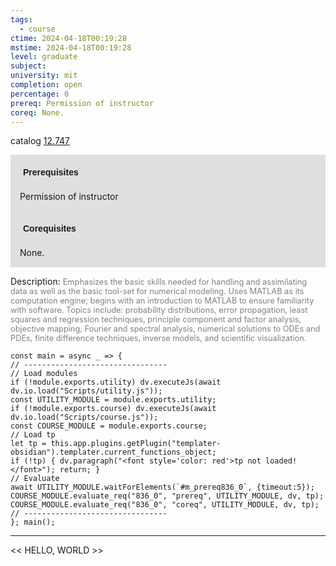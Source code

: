 ```yaml
---
tags:
  - course
ctime: 2024-04-18T00:19:28
mstime: 2024-04-18T00:19:28
level: graduate
subject: 
university: mit
completion: open
percentage: 0
prereq: Permission of instructor
coreq: None.
---
```


catalog [12.747](http://student.mit.edu/catalog/m12c.html#12.747)

<span style="display: block; padding: 15px; background-color: rgb(100, 100, 100, 0.2);"><font id="m_prereq836_0" style="display: block; font-family: Arial, sans-serif; font-weight: bold; padding: 5px">Prerequisites</font><br><span id="prereq836_0">Permission of instructor</span></span>
<span style="display: block; padding: 15px; background-color: rgb(100, 100, 100, 0.2);"><font id="m_coreq836_0" style="display: block; font-family: Arial, sans-serif; font-weight: bold; padding: 5px">Corequisites</font><br><span id="coreq836_0">None.</span></span>

<font style="">Description:</font>
<font style="color: grey; font-size: 0.8rem;">Emphasizes the basic skills needed for handling and assimilating data as well as the basic tool-set for numerical modeling. Uses MATLAB as its computation engine; begins with an introduction to MATLAB to ensure familiarity with software. Topics include: probability distributions, error propagation, least squares and regression techniques, principle component and factor analysis, objective mapping, Fourier and spectral analysis, numerical solutions to ODEs and PDEs, finite difference techniques, inverse models, and scientific visualization.</font>

```dataviewjs
const main = async _ => {
// --------------------------------
// Load modules
if (!module.exports.utility) dv.executeJs(await dv.io.load("Scripts/utility.js"));
const UTILITY_MODULE = module.exports.utility;
if (!module.exports.course) dv.executeJs(await dv.io.load("Scripts/course.js"));
const COURSE_MODULE = module.exports.course;
// Load tp
let tp = this.app.plugins.getPlugin("templater-obsidian").templater.current_functions_object;
if (!tp) { dv.paragraph("<font style='color: red'>tp not loaded!</font>"); return; }
// Evaluate
await UTILITY_MODULE.waitForElements(`#m_prereq836_0`, {timeout:5});
COURSE_MODULE.evaluate_req("836_0", "prereq", UTILITY_MODULE, dv, tp);
COURSE_MODULE.evaluate_req("836_0", "coreq", UTILITY_MODULE, dv, tp);
// --------------------------------
}; main();
```

---

<< HELLO, WORLD >>
